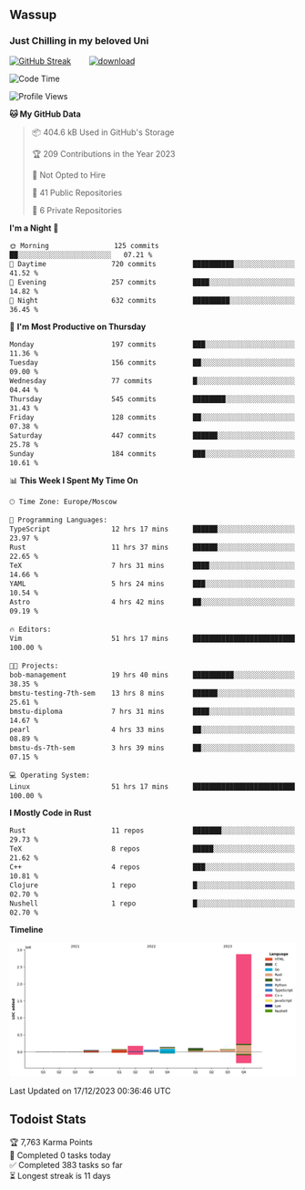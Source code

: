 ## Wassup 
### Just Chilling in my beloved Uni 

<!--
-->

[![GitHub Streak](http://github-readme-streak-stats.herokuapp.com?user=archeoss&theme=shades-of-purple&hide_border=true&date_format=j%20M%5B%20Y%5D)](https://git.io/streak-stats)&nbsp;&nbsp;&nbsp;&nbsp;&nbsp;&nbsp;&nbsp;&nbsp;[![download](https://user-images.githubusercontent.com/68448737/147796309-d8b65b1d-4dde-40d9-b03a-2b42aaa6cd43.jpeg)
](http://bmstu.ru/)

<!--START_SECTION:waka-->
![Code Time](http://img.shields.io/badge/Code%20Time-2%2C248%20hrs%204%20mins-blue)

![Profile Views](http://img.shields.io/badge/Profile%20Views-1-blue)

**🐱 My GitHub Data** 

> 📦 404.6 kB Used in GitHub's Storage 
 > 
> 🏆 209 Contributions in the Year 2023
 > 
> 🚫 Not Opted to Hire
 > 
> 📜 41 Public Repositories 
 > 
> 🔑 6 Private Repositories 
 > 
**I'm a Night 🦉** 

```text
🌞 Morning                125 commits         ██░░░░░░░░░░░░░░░░░░░░░░░   07.21 % 
🌆 Daytime                720 commits         ██████████░░░░░░░░░░░░░░░   41.52 % 
🌃 Evening                257 commits         ████░░░░░░░░░░░░░░░░░░░░░   14.82 % 
🌙 Night                  632 commits         █████████░░░░░░░░░░░░░░░░   36.45 % 
```
📅 **I'm Most Productive on Thursday** 

```text
Monday                   197 commits         ███░░░░░░░░░░░░░░░░░░░░░░   11.36 % 
Tuesday                  156 commits         ██░░░░░░░░░░░░░░░░░░░░░░░   09.00 % 
Wednesday                77 commits          █░░░░░░░░░░░░░░░░░░░░░░░░   04.44 % 
Thursday                 545 commits         ████████░░░░░░░░░░░░░░░░░   31.43 % 
Friday                   128 commits         ██░░░░░░░░░░░░░░░░░░░░░░░   07.38 % 
Saturday                 447 commits         ██████░░░░░░░░░░░░░░░░░░░   25.78 % 
Sunday                   184 commits         ███░░░░░░░░░░░░░░░░░░░░░░   10.61 % 
```


📊 **This Week I Spent My Time On** 

```text
🕑︎ Time Zone: Europe/Moscow

💬 Programming Languages: 
TypeScript               12 hrs 17 mins      ██████░░░░░░░░░░░░░░░░░░░   23.97 % 
Rust                     11 hrs 37 mins      ██████░░░░░░░░░░░░░░░░░░░   22.65 % 
TeX                      7 hrs 31 mins       ████░░░░░░░░░░░░░░░░░░░░░   14.66 % 
YAML                     5 hrs 24 mins       ███░░░░░░░░░░░░░░░░░░░░░░   10.54 % 
Astro                    4 hrs 42 mins       ██░░░░░░░░░░░░░░░░░░░░░░░   09.19 % 

🔥 Editors: 
Vim                      51 hrs 17 mins      █████████████████████████   100.00 % 

🐱‍💻 Projects: 
bob-management           19 hrs 40 mins      ██████████░░░░░░░░░░░░░░░   38.35 % 
bmstu-testing-7th-sem    13 hrs 8 mins       ██████░░░░░░░░░░░░░░░░░░░   25.61 % 
bmstu-diploma            7 hrs 31 mins       ████░░░░░░░░░░░░░░░░░░░░░   14.67 % 
pearl                    4 hrs 33 mins       ██░░░░░░░░░░░░░░░░░░░░░░░   08.89 % 
bmstu-ds-7th-sem         3 hrs 39 mins       ██░░░░░░░░░░░░░░░░░░░░░░░   07.15 % 

💻 Operating System: 
Linux                    51 hrs 17 mins      █████████████████████████   100.00 % 
```

**I Mostly Code in Rust** 

```text
Rust                     11 repos            ███████░░░░░░░░░░░░░░░░░░   29.73 % 
TeX                      8 repos             █████░░░░░░░░░░░░░░░░░░░░   21.62 % 
C++                      4 repos             ███░░░░░░░░░░░░░░░░░░░░░░   10.81 % 
Clojure                  1 repo              █░░░░░░░░░░░░░░░░░░░░░░░░   02.70 % 
Nushell                  1 repo              █░░░░░░░░░░░░░░░░░░░░░░░░   02.70 % 
```



**Timeline**

![Lines of Code chart](https://raw.githubusercontent.com/archeoss/archeoss/master/assets/bar_graph.png)


 Last Updated on 17/12/2023 00:36:46 UTC
<!--END_SECTION:waka-->

## Todoist Stats

<!-- TODO-IST:START -->
🏆  7,763 Karma Points           
🌸  Completed 0 tasks today           
✅  Completed 383 tasks so far           
⏳  Longest streak is 11 days
<!-- TODO-IST:END -->
